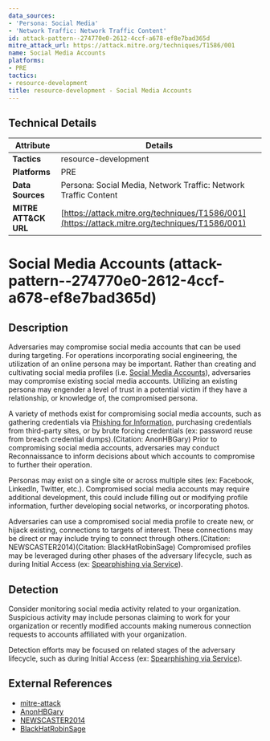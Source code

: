```yaml
---
data_sources:
- 'Persona: Social Media'
- 'Network Traffic: Network Traffic Content'
id: attack-pattern--274770e0-2612-4ccf-a678-ef8e7bad365d
mitre_attack_url: https://attack.mitre.org/techniques/T1586/001
name: Social Media Accounts
platforms:
- PRE
tactics:
- resource-development
title: resource-development - Social Media Accounts
---
```


## Technical Details

| Attribute | Details |
|-----------|----------|
| **Tactics** | resource-development |
| **Platforms** | PRE |
| **Data Sources** | Persona: Social Media, Network Traffic: Network Traffic Content |
| **MITRE ATT&CK URL** | [https://attack.mitre.org/techniques/T1586/001](https://attack.mitre.org/techniques/T1586/001) |

# Social Media Accounts (attack-pattern--274770e0-2612-4ccf-a678-ef8e7bad365d)

## Description
Adversaries may compromise social media accounts that can be used during targeting. For operations incorporating social engineering, the utilization of an online persona may be important. Rather than creating and cultivating social media profiles (i.e. [Social Media Accounts](https://attack.mitre.org/techniques/T1585/001)), adversaries may compromise existing social media accounts. Utilizing an existing persona may engender a level of trust in a potential victim if they have a relationship, or knowledge of, the compromised persona. 

A variety of methods exist for compromising social media accounts, such as gathering credentials via [Phishing for Information](https://attack.mitre.org/techniques/T1598), purchasing credentials from third-party sites, or by brute forcing credentials (ex: password reuse from breach credential dumps).(Citation: AnonHBGary) Prior to compromising social media accounts, adversaries may conduct Reconnaissance to inform decisions about which accounts to compromise to further their operation.

Personas may exist on a single site or across multiple sites (ex: Facebook, LinkedIn, Twitter, etc.). Compromised social media accounts may require additional development, this could include filling out or modifying profile information, further developing social networks, or incorporating photos.

Adversaries can use a compromised social media profile to create new, or hijack existing, connections to targets of interest. These connections may be direct or may include trying to connect through others.(Citation: NEWSCASTER2014)(Citation: BlackHatRobinSage) Compromised profiles may be leveraged during other phases of the adversary lifecycle, such as during Initial Access (ex: [Spearphishing via Service](https://attack.mitre.org/techniques/T1566/003)).

## Detection
Consider monitoring social media activity related to your organization. Suspicious activity may include personas claiming to work for your organization or recently modified accounts making numerous connection requests to accounts affiliated with your organization.

Detection efforts may be focused on related stages of the adversary lifecycle, such as during Initial Access (ex: [Spearphishing via Service](https://attack.mitre.org/techniques/T1566/003)).

## External References
- [mitre-attack](https://attack.mitre.org/techniques/T1586/001)
- [AnonHBGary](https://arstechnica.com/tech-policy/2011/02/anonymous-speaks-the-inside-story-of-the-hbgary-hack/)
- [NEWSCASTER2014](https://www.securityweek.com/iranian-hackers-targeted-us-officials-elaborate-social-media-attack-operation)
- [BlackHatRobinSage](http://media.blackhat.com/bh-us-10/whitepapers/Ryan/BlackHat-USA-2010-Ryan-Getting-In-Bed-With-Robin-Sage-v1.0.pdf)
